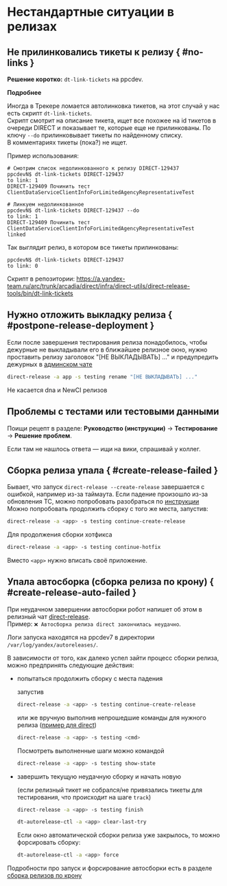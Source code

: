 # Нестандартные ситуации в релизах

## Не прилинковались тикеты к релизу { #no-links }

**Решение коротко:** `dt-link-tickets` на ppcdev.

**Подробнее**

Иногда в Трекере ломается автолинковка тикетов, на этот случай у нас есть скрипт `dt-link-tickets`.  
Скрипт смотрит на описание тикета, ищет все похожее на id тикетов в очереди DIRECT и показывает те, которые еще не прилинкованы.
По ключу `--do` прилинковывает тикеты по найденному списку.  
В комментариях тикеты (пока?) не ищет.

Пример использования:

```
# Смотрим список недолинкованного к релизу DIRECT-129437
ppcdevN$ dt-link-tickets DIRECT-129437
to link: 1
DIRECT-129409 Починить тест ClientDataServiceClientInfoForLimitedAgencyRepresentativeTest

# Линкуем недолинкованное
ppcdevN$ dt-link-tickets DIRECT-129437 --do
to link: 1
DIRECT-129409 Починить тест ClientDataServiceClientInfoForLimitedAgencyRepresentativeTest
linked
```

Так выглядит релиз, в котором все тикеты прилинкованы:

```
ppcdevN$ dt-link-tickets DIRECT-129437     
to link: 0
```

Скрипт в репозитории: <https://a.yandex-team.ru/arc/trunk/arcadia/direct/infra/direct-utils/direct-release-tools/bin/dt-link-tickets>


## Нужно отложить выкладку релиза { #postpone-release-deployment }
Если после завершения тестирования релиза понадобилось, чтобы дежурные не выкладывали его в ближайшее релизное окно, нужно проставить релизу заголовок "[НЕ ВЫКЛАДЫВАТЬ] ..." и предупредить дежурных в [админском чате]({{chat-direct-admin}})

```sh
direct-release -a app -s testing rename "[НЕ ВЫКЛАДЫВАТЬ] ..."
```

Не касается dna и NewCI релизов


## Проблемы с тестами или тестовыми данными
Поищи рецепт в разделе: **Руководство (инструкции)** → **Тестирование** → **Решение проблем**.

Если там не нашлось ответа — ищи на вики, спрашивай у коллег.


## Сборка релиза упала { #create-release-failed }
Бывает, что запуск `direct-release --create-release` завершается с ошибкой, например из-за таймаута.
Если падение произошло из-за обновления ТС, можно попробовать разобраться по [инструкции](../jeri/guide/fix-ts-deploy.md)  
Можно попробовать продолжить сборку с того же места, запустив:
```sh
direct-release -a <app> -s testing continue-create-release
```
Для продолжения сборки хотфикса 
```sh
direct-release -a <app> -s testing continue-hotfix
```
Вместо `<app>` нужно вписать своё приложение.  


## Упала автосборка (сборка релиза по крону) { #create-release-auto-failed }
При неудачном завершении автосборки робот напишет об этом в релизный чат [direct-release]({{chat-direct-release}}).  
Пример: `❌ Автосборка релиза direct закончилась неудачно`.

Логи запуска находятся на ppcdev7 в директории `/var/log/yandex/autoreleases/`.

В зависимости от того, как далеко успел зайти процесс сборки релиза, можно предпринять следующие действия:
- попытаться продолжить сборку с места падения

  запустив
  ```sh
  direct-release -a <app> -s testing continue-create-release
  ```

  или же вручную выполнив непрошедшие команды для нужного релиза ([пример для direct](https://a.yandex-team.ru/arc/trunk/arcadia/direct/infra/direct-utils/direct-release-tools/bin/direct-release?rev=r8460014#L806))
  ```sh
  direct-release -a <app> -s testing <cmd>
  ```

  Посмотреть выполненные шаги можно командой
  ```sh
  direct-release -a <app> -s testing show-state
  ```

- завершить текущую неудачную сборку и начать новую

  (если релизный тикет не собрался/не привязались тикеты для тестирования, что происходит на шаге `track`)
  ```sh
  direct-release -a <app> -s testing finish

  dt-autorelease-ctl -a <app> clear-last-try
  ```

  Если окно автоматической сборки релиза уже закрылось, то можно форсировать сборку:
  ```sh
  dt-autorelease-ctl -a <app> force
  ```

Подробности про запуск и форсирование автосборки есть в разделе [сборка релизов по крону](concepts-create-release-auto.md#dt-autorelease-ctl)
